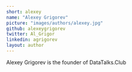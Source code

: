 ```yaml
---
short: alexey
name: "Alexey Grigorev"
picture: "images/authors/alexey.jpg"
github: alexeygrigorev
twitter: Al_Grigor
linkedin: agrigorev
layout: author
---
```


Alexey Grigorev is the founder of DataTalks.Club